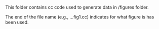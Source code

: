 This folder contains cc code used to generate data in /figures folder.

The end of the file name (e.g., ...fig1.cc) indicates for what figure is has been used.

